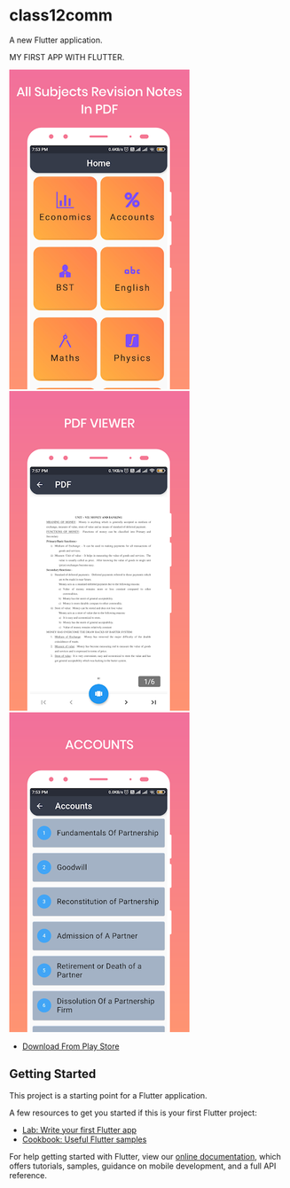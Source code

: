 # class12comm

A new Flutter application.

MY FIRST APP WITH FLUTTER.

![Screenshot 1](https://raw.githubusercontent.com/jatinhemnani01/class12comm/master/screenshots/screenshot1.webp)
![Screenshot 2](https://raw.githubusercontent.com/jatinhemnani01/class12comm/master/screenshots/screenshot2.webp)
![Screenshot 3](https://raw.githubusercontent.com/jatinhemnani01/class12comm/master/screenshots/screenshot3.webp)

- [Download From Play Store](https://play.google.com/store/apps/details?id=com.class12notes)

## Getting Started

This project is a starting point for a Flutter application.

A few resources to get you started if this is your first Flutter project:

- [Lab: Write your first Flutter app](https://flutter.dev/docs/get-started/codelab)
- [Cookbook: Useful Flutter samples](https://flutter.dev/docs/cookbook)

For help getting started with Flutter, view our
[online documentation](https://flutter.dev/docs), which offers tutorials,
samples, guidance on mobile development, and a full API reference.

